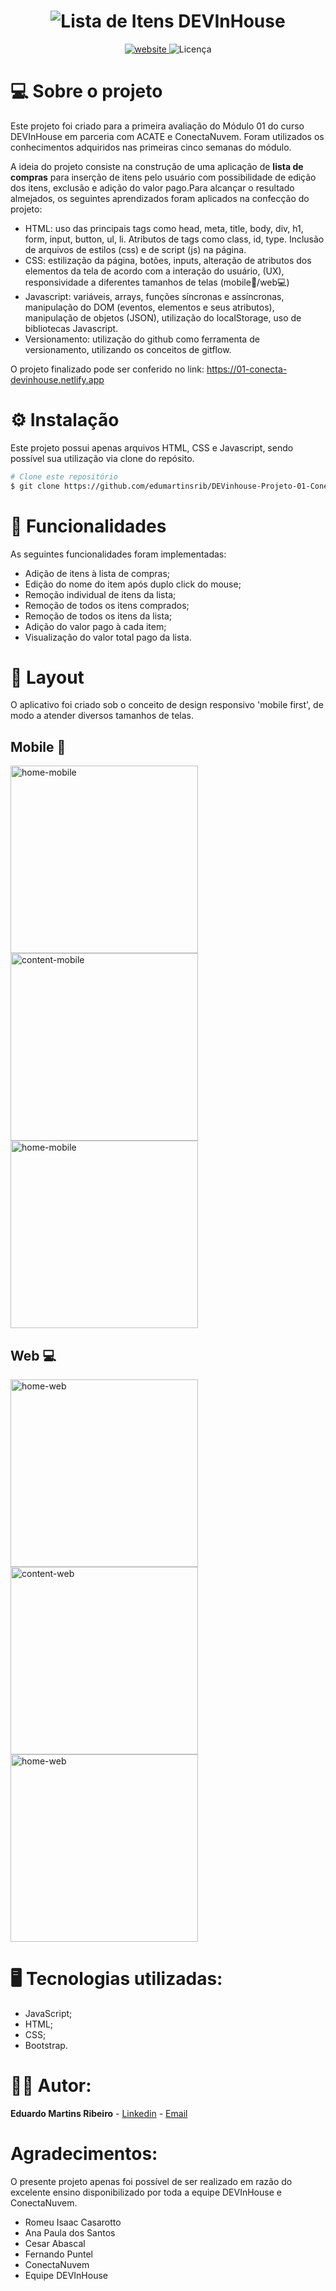 <h1 align="center">
    <img alt="Lista de Itens DEVInHouse" title="#Projeto01DEVinhouse" src="./assets/screenshots/logo.png" />
</h1>

<p align="center">
  <a href="https://01-conecta-devinhouse.netlify.app/">
    <img alt="website" src="https://img.shields.io/website?up_message=online&url=https%3A%2F%2F01-conecta-devinhouse.netlify.app%2F">
  </a>
 <img alt="Licença" src="https://img.shields.io/badge/license-MIT-brightgreen">

</p>

# 💻 Sobre o projeto
<p align="left">Este projeto foi criado para a primeira avaliação do Módulo 01 do curso DEVInHouse em parceria com ACATE e ConectaNuvem. Foram utilizados os conhecimentos adquiridos nas primeiras cinco semanas do módulo. 

A ideia do projeto consiste na construção de uma aplicação de **lista de compras** para inserção de itens pelo usuário com possibilidade de edição dos itens, exclusão e adição do valor pago.Para alcançar o resultado almejados, os seguintes aprendizados foram aplicados na confecção do projeto:

- HTML: uso das principais tags como head, meta, title, body, div, h1, form, input, button, ul, li. Atributos de tags como class, id, type. Inclusão de arquivos de estilos (css) e de script (js) na página.
- CSS: estilização da página, botões, inputs, alteração de atributos dos elementos da tela de acordo com a interação do usuário, (UX), responsividade a diferentes tamanhos de telas (mobile📱/web💻)
- Javascript: variáveis, arrays, funções síncronas e assíncronas, manipulação do DOM (eventos, elementos e seus atributos), manipulação de objetos (JSON), utilização do localStorage, uso de bibliotecas Javascript.
- Versionamento: utilização do github como ferramenta de versionamento, utilizando os conceitos de gitflow.

O projeto finalizado pode ser conferido no link: <a href>https://01-conecta-devinhouse.netlify.app
</p>


# ⚙️ Instalação

Este projeto possui apenas arquivos HTML, CSS e Javascript, sendo possível sua utilização via clone do repósito.


```bash
# Clone este repositório
$ git clone https://github.com/edumartinsrib/DEVinhouse-Projeto-01-ConectaNuvem
```

# 🛒 Funcionalidades

As seguintes funcionalidades foram implementadas:

- Adição de itens à lista de compras;
- Edição do nome do item após duplo click do mouse;
- Remoção individual de itens da lista;
- Remoção de todos os itens comprados;
- Remoção de todos os itens da lista;
- Adição do valor pago à cada item;
- Visualização do valor total pago da lista.
# 🎨 Layout

<p> O aplicativo foi criado sob o conceito de design responsivo 'mobile first', de modo a atender diversos tamanhos de telas.</p>

## Mobile 📱
<p align="left">
  <img alt="home-mobile" title="#home-mobile" src="./assets/screenshots/home-mobile.png" width="300px"><img alt="content-mobile" title="#content-mobile" src="./assets/screenshots/content-mobile.png" width="300px"><img alt="home-mobile" title="#home-mobile" src="./assets/screenshots/content-mobile2.png" width="300px">
</p>

## Web 💻

<p align="left">
  <img alt="home-web" title="#home-web" src="./assets/screenshots/home-web.png" width="300px"><img alt="content-web" title="#content-web" src="./assets/screenshots/content-web.png" width="300px"><img alt="home-web" title="#home-web" src="./assets/screenshots/content-web2.png" width="300px">
</p>


# 🖥️ Tecnologias utilizadas:

- JavaScript;
- HTML;
- CSS;
- Bootstrap.



# 🧑‍💻 Autor:

**Eduardo Martins Ribeiro** - [Linkedin](https://www.linkedin.com/in/edumrib/ "Eduardo Martins Ribeiro") - [Email](mailto:edumartinsrib@live.com?subject=ola "Olá!")
 


# Agradecimentos:

O presente projeto apenas foi possível de ser realizado em razão do excelente ensino disponibilizado por toda a equipe DEVInHouse e ConectaNuvem.

- Romeu Isaac Casarotto 
- Ana Paula dos Santos
- Cesar Abascal
- Fernando Puntel 
- ConectaNuvem
- Equipe DEVInHouse
